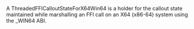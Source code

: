 A ThreadedFFICalloutStateForX64Win64 is a holder for the callout state maintained while marshalling an FFI call on an X64 (x86-64) system using the _WIN64 ABI.
